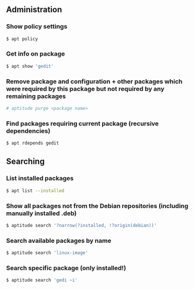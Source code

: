 ## Administration
### Show policy settings
```bash
$ apt policy
```
### Get info on package
```bash
$ apt show 'gedit'
```
### Remove package and configuration + other packages which were required by this package but not required by any remaining packages
```bash
# aptitude purge <package name>
```
### Find packages requiring current package (recursive dependencies)
```bash
$ apt rdepends gedit
```

## Searching
### List installed packages
```bash
$ apt list --installed
```
### Show all packages not from the Debian repositories (including manually installed .deb)
```bash
$ aptitude search '?narrow(?installed, !?origin(debian))'
```
### Search available packages by name
```bash
$ aptitude search 'linux-image'
```
### Search specific package (only installed!)
```bash
$ aptitude search 'gedi ~i'
```
